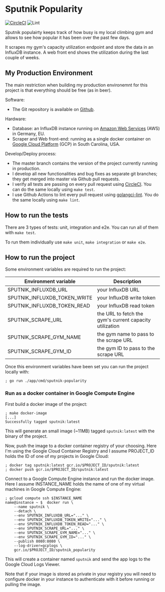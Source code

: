 # Sputnik Popularity

[![CircleCI](https://circleci.com/gh/alcortesm/sputnik-popularity.svg?style=shield)](https://circleci.com/gh/alcortesm/sputnik-popularity)
![Lint](https://github.com/alcortesm/sputnik-popularity/workflows/Lint/badge.svg)

Sputnik populairty keeps track of how busy is my local climbing gym and
allows to see how popular it has been over the past few days.

It scrapes my gym's capacity utilization endpoint and store the data in an InfluxDB instance.
A web front end shows the utilization during the last couple of weeks.

## My Production Environment

The main restriction when building my production environemnt for this project
is that everything should be free (as in beer).

Software:

  - The Git repository is available on [Github](https://github.com/alcortesm/sputnik-popularity).

Hardware:

  - Database: an InfluxDB instance running on [Amazon Web Services](https://aws.amazon.com) (AWS) in Germany, EU.
  - Scraper and Web front-end: running as a single docker container on [Google Cloud Platform](https://cloud.google.com) (GCP) in South Carolina, USA.

Develop/Deploy process:
  - The master branch contains the version of the project currently running in production.
  - I develop all new functionalities and bug fixes as separate git branches; they get merged into master via Github pull requests.
  - I verify all tests are passing on every pull request using [CircleCI](https://circleci.com). You can do the same locally using `make test`.
  - I use Github Actions to lint every pull request using [golangci-lint](https://github.com/golangci/golangci-lint). You do the same locally using `make lint`.

## How to run the tests

There are 3 types of tests: unit, integration and e2e.
You can run all of them with `make test`.

To run them individually use `make unit`, `make integration` or `make e2e`.

## How to run the project

Some environment variables are required to run the project:

| Environment variable | Description |
|---|---|
| SPUTNIK\_INFLUXDB\_URL | your InfluxDB URL |
| SPUTNIK\_INFLUXDB\_TOKEN\_WRITE | your InfluxDB write token |
| SPUTNIK\_INFLUXDB\_TOKEN\_READ | your InfluxDB read token |
| SPUTNIK\_SCRAPE\_URL | the URL to fetch the gym's current capacity utilization |
| SPUTNIK\_SCRAPE\_GYM\_NAME | the gym name to pass to the scrape URL |
| SPUTNIK\_SCRAPE\_GYM\_ID | the gym ID to pass to the scrape URL |

Once this environment variables have been set
you can run the project locally with:

```
; go run ./app/cmd/sputnik-popularity
```

### Run as a docker container in Google Compute Engine

First build a docker image of the project:

```
; make docker-image
[...]
Successfully tagged sputnik:latest
```

This will generate an small image (~11MB) tagged `sputnik:latest` with the binary of the project.

Now, push the image to a docker container registry of your choosing.
Here I'm using the Google Cloud Container Registry
and I assume PROJECT\_ID holds the ID of one of my projects in Google Cloud:

```
; docker tag sputnik:latest gcr.io/$PROJECT_ID/sputnik:latest
; docker push gcr.io/$PROJECT_ID/sputnik:latest
```

Connect to a Google Compute Engine instance and run the docker image.
Here I assume INSTANCE\_NAME holds the name of one of my virtual machines in Google Compute Engine:

```
; gcloud compute ssh $INSTANCE_NAME
name@instance ~ $  docker run \
    --name sputnik \
    --detach \
    --env SPUTNIK_INFLUXDB_URL="..." \
    --env SPUTNIK_INFLUXDB_TOKEN_WRITE="..." \
    --env SPUTNIK_INFLUXDB_TOKEN_READ="..." \
    --env SPUTNIK_SCRAPE_URL="..." \
    --env SPUTNIK_SCRAPE_GYM_NAME="..." \
    --env SPUTNIK_SCRAPE_GYM_ID="..." \
    --publish 8080:8080 \
    --log-driver=gcplogs \
    gcr.io/$PROJECT_ID/sputnik_popularity
```

This will create a container named `sputnik` and send the app logs to the Google Cloud Logs Viewer.

Note that if your image is stored as private in your registry
you will need to configure docker in your instance to authenticate with it
before running or pulling the image.
